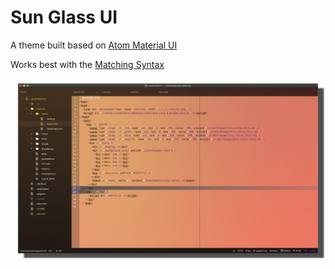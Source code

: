 # Sun Glass UI #
A theme built based on [Atom Material UI](https://github.com/atom-material/atom-material-ui)  
  
Works best with the [Matching Syntax](https://atom.io/themes/atom-sun-glass-syntax)

![example](assets/example.png)
